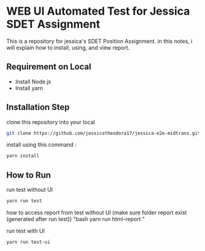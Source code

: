 # WEB UI Automated Test for Jessica SDET Assignment

This is a repository for jessica's SDET Position Assignment. in this notes, i will explain how to install, using, and view report.

## Requirement on Local
 - Install Node.js
 - Install yarn

## Installation Step

clone this repository into your local

```bash
git clone https://github.com/jessicatheodora17/jessica-e2e-midtrans.git
```
install using this command :
```bash
yarn install
```

## How to Run
run test without UI
```bash
yarn run test
```
how to access report from test without UI (make sure folder report exist (generated after run test))
"bash
yarn run html-report
"

run test with UI
```bash
yarn run test-ui
```
